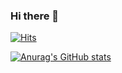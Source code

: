 ### Hi there 👋

[![Hits](https://hits.seeyoufarm.com/api/count/incr/badge.svg?url=https%3A%2F%2Fgithub.com%2FBookgom&count_bg=%23505CFF&title_bg=%23555555&icon=&icon_color=%23DCDCDC&title=hits&edge_flat=false)](https://hits.seeyoufarm.com)

[![Anurag's GitHub stats](https://github-readme-stats.vercel.app/api?Bookgom=anuraghazra)](https://github.com/anuraghazra/github-readme-stats)
